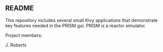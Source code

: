 README
------

This repository includes several small Kivy applications that 
demonstrate key features needed in the PRISM gui.  PRISM is a 
reactor simulator.

Project members:

J. Roberts
